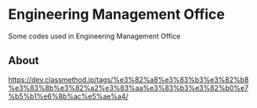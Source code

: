 # Engineering Management Office

Some codes used in Engineering Management Office

## About

https://dev.classmethod.jp/tags/%e3%82%a8%e3%83%b3%e3%82%b8%e3%83%8b%e3%82%a2%e3%83%aa%e3%83%b3%e3%82%b0%e7%b5%b1%e6%8b%ac%e5%ae%a4/
